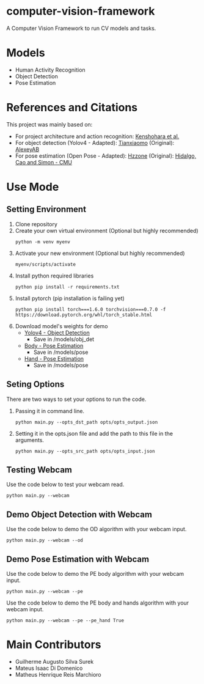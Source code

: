 # computer-vision-framework
A Computer Vision Framework to run CV models and tasks.

# Models
- Human Activity Recognition
- Object Detection
- Pose Estimation

# References and Citations
This project was mainly based on:
* For project architecture and action recognition: [Kenshohara et al.](https://github.com/kenshohara/3D-ResNets-PyTorch)
* For object detection (Yolov4 - Adapted): [Tianxiaomo](https://github.com/Tianxiaomo/pytorch-YOLOv4)
                               (Original): [AlexeyAB](https://github.com/AlexeyAB/darknet)
* For pose estimation (Open Pose - Adapted): [Hzzone](https://github.com/Hzzone/pytorch-openpose)
                                 (Original): [Hidalgo, Cao and Simon - CMU](https://github.com/CMU-Perceptual-Computing-Lab/openpose)

# Use Mode

## Setting Environment
1. Clone repository
2. Create your own virtual environment (Optional but highly recommended)
    ```
    python -m venv myenv
    ```
3. Activate your new environment (Optional but highly recommended)
    ```
    myenv/scripts/activate
    ```
4. Install python required libraries
    ```
    python pip install -r requirements.txt
    ```
5. Install pytorch (pip installation is failing yet)
    ```
    python pip install torch===1.6.0 torchvision===0.7.0 -f https://download.pytorch.org/whl/torch_stable.html
    ```
6. Download model's weights for demo
    - [Yolov4 - Object Detection](https://drive.google.com/open?id=1wv_LiFeCRYwtpkqREPeI13-gPELBDwuJ)
        * Save in /models/obj_det
    - [Body - Pose Estimation](https://www.dropbox.com/sh/7xbup2qsn7vvjxo/AABaYNMvvNVFRWqyDXl7KQUxa/body_pose_model.pth?dl=0)
        * Save in /models/pose
    - [Hand - Pose Estimation](https://www.dropbox.com/sh/7xbup2qsn7vvjxo/AAApu9PiOpzGYEUqzIzsxqbFa/hand_pose_model.pth?dl=0)
        * Save in /models/pose

## Seting Options
There are two ways to set your options to run the code.
1. Passing it in command line.
    ```
    python main.py --opts_dst_path opts/opts_output.json
    ```
2. Setting it in the opts.json file and add the path to this file in the arguments.
    ```
    python main.py --opts_src_path opts/opts_input.json
    ```

## Testing Webcam
Use the code below to test your webcam read.
```
python main.py --webcam
```

## Demo Object Detection with Webcam
Use the code below to demo the OD algorithm with your webcam input.
```
python main.py --webcam --od
```

## Demo Pose Estimation with Webcam
Use the code below to demo the PE body algorithm with your webcam input.
```
python main.py --webcam --pe
```
Use the code below to demo the PE body and hands algorithm with your webcam input.
```
python main.py --webcam --pe --pe_hand True
```

# Main Contributors
- Guilherme Augusto Silva Surek
- Mateus Isaac Di Domenico
- Matheus Henrique Reis Marchioro
